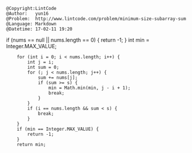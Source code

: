 ```
@Copyright:LintCode
@Author:   yun16
@Problem:  http://www.lintcode.com/problem/minimum-size-subarray-sum
@Language: Markdown
@Datetime: 17-02-11 19:20
```

if (nums == null || nums.length == 0) {
            return -1;
        }
        int min = Integer.MAX_VALUE;
        
        for (int i = 0; i < nums.length; i++) {
            int j = i;
            int sum = 0;
            for (; j < nums.length; j++) {
                sum += nums[j];
                if (sum >= s) {
                    min = Math.min(min, j - i + 1);
                    break;
                }
            }
            if (i == nums.length && sum < s) {
                break;
            }
        }
        if (min == Integer.MAX_VALUE) {
            return -1;
        }
        return min;